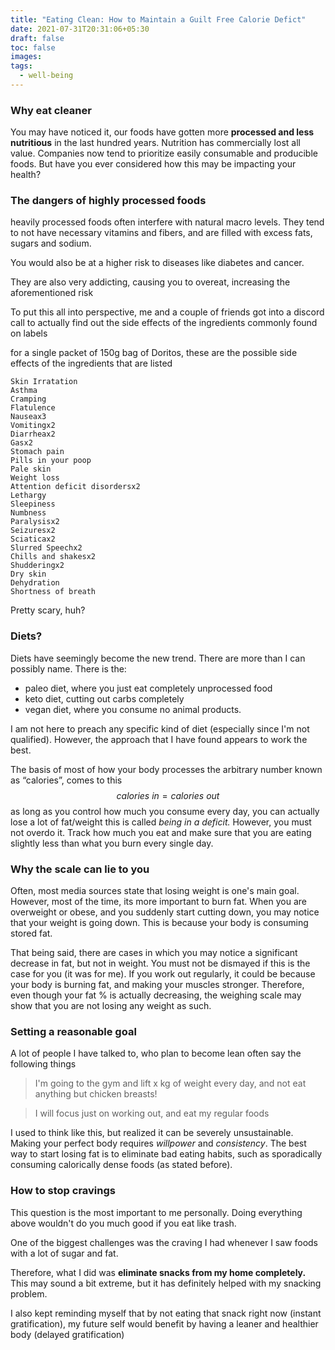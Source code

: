 ```yaml
---
title: "Eating Clean: How to Maintain a Guilt Free Calorie Defict"
date: 2021-07-31T20:31:06+05:30
draft: false
toc: false
images:
tags: 
  - well-being
---
```

### Why eat cleaner
You may have noticed it, our foods have gotten more **processed and less nutritious** in the last hundred years.
Nutrition has commercially lost all value.
Companies now tend to prioritize easily consumable and producible foods. But have you ever considered how this may be impacting your health?

### The dangers of highly processed foods
heavily processed foods often interfere with natural macro levels. They tend to not have necessary vitamins and fibers, and are filled with excess fats, sugars and sodium.

You would also be at a higher risk to diseases like diabetes and cancer.

They are also very addicting, causing you to overeat, increasing the aforementioned risk

To put this all into perspective, me and a couple of friends got into a discord call to actually find out the side effects of the ingredients commonly found on labels

for a single packet of 150g bag of Doritos, these are the possible side effects of the ingredients that are listed
```
Skin Irratation
Asthma
Cramping
Flatulence
Nauseax3
Vomitingx2
Diarrheax2
Gasx2
Stomach pain
Pills in your poop
Pale skin
Weight loss
Attention deficit disordersx2
Lethargy
Sleepiness
Numbness
Paralysisx2
Seizuresx2
Sciaticax2
Slurred Speechx2
Chills and shakesx2
Shudderingx2
Dry skin
Dehydration
Shortness of breath
```
Pretty scary, huh?

### Diets?
Diets have seemingly become the new trend. There are more than I can possibly name. There is the:
- paleo diet, where you just eat completely unprocessed food
- keto diet, cutting out carbs completely
- vegan diet, where you consume no animal products.

I am not here to preach any specific kind of diet (especially since I'm not qualified). However, the approach that I have found appears to work the best.

The basis of most of how your body processes the arbitrary number known as “calories”, comes to this
$$ calories \ in = calories \ out $$
as long as you control how much you consume every day, you can actually lose a lot of fat/weight
this is called *being in a deficit.* However, you must not overdo it. Track how much you eat and make sure that you are eating slightly less than what you burn every single day.

### Why the scale can lie to you
Often, most media sources state that losing weight is one's main goal. However, most of the time, its more important to burn fat. When you are overweight or obese, and you suddenly start cutting down, you may notice that your weight is going down. This is because your body is consuming stored fat.

That being said, there are cases in which you may notice a significant decrease in fat, but not in weight. You must not be dismayed if this is the case for you (it was for me). If you work out regularly, it could be because your body is burning fat, and making your muscles stronger.
Therefore, even though your fat % is actually decreasing, the weighing scale may show that you are not losing any weight as such.
### Setting a reasonable goal
A lot of people I have talked to, who plan to become lean often say the following things

> I'm going to the gym and lift x kg of weight every day, and not eat anything but chicken breasts!

> I will focus just on working out, and eat my regular foods


I used to think like this, but realized it can be severely unsustainable. Making your perfect body requires *willpower* and *consistency*.
The best way to start losing fat is to eliminate bad eating habits, such as sporadically consuming calorically dense foods (as stated before).
### How to stop cravings
This question is the most important to me personally. Doing everything above wouldn't do you much good if you eat like trash.

One of the biggest challenges was the craving I had whenever I saw foods with a lot of sugar and fat.

Therefore, what I did was **eliminate snacks from my home completely.** This may sound a bit extreme, but it has definitely helped with my snacking problem.

I also kept reminding myself that by not eating that snack right now (instant gratification), my future self would benefit by having a leaner and healthier body (delayed gratification)
